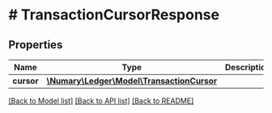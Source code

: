 # # TransactionCursorResponse

## Properties

Name | Type | Description | Notes
------------ | ------------- | ------------- | -------------
**cursor** | [**\Numary\Ledger\Model\TransactionCursor**](TransactionCursor.md) |  |

[[Back to Model list]](../../README.md#models) [[Back to API list]](../../README.md#endpoints) [[Back to README]](../../README.md)
